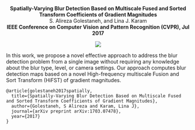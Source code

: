 
<p align="center">
  <b>Spatially-Varying Blur Detection Based on Multiscale Fused and Sorted Transform Coefficients of Gradient Magnitudes </b><br>
  S. Alireza Golestaneh, and Lina J. Karam<br>
    <b> IEEE Conference on Computer Vision and Pattern Recognition (CVPR), Jul 2017</b>

</p>


  
  

<div style="text-align:center"><img src =https://cloud.githubusercontent.com/assets/12434910/26278354/59f5d0e4-3d4d-11e7-8452-43436c41c478.jpg /></div>
 
 

In this work,  we propose a novel effective approach to address the blur detection problem from a single image without requiring any knowledge about the blur type, level, or camera settings. Our approach computes blur detection maps based on a novel High-frequency multiscale Fusion and Sort Transform (HiFST) of gradient magnitudes.



```
@article{golestaneh2017spatially,
  title={Spatially-Varying Blur Detection Based on Multiscale Fused and Sorted Transform Coefficients of Gradient Magnitudes},
  author={Golestaneh, S Alireza and Karam, Lina J},
  journal={arXiv preprint arXiv:1703.07478},
  year={2017}
}
